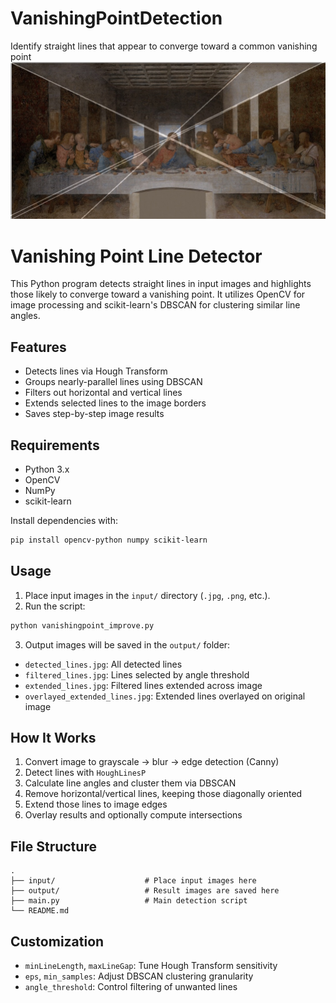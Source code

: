 # VanishingPointDetection
Identify straight lines that appear to converge toward a common vanishing point
![DetectedStraightLines](output/overlayed_extended_lines.jpg)

# Vanishing Point Line Detector

This Python program detects straight lines in input images and highlights those likely to converge toward a vanishing point. It utilizes OpenCV for image processing and scikit-learn's DBSCAN for clustering similar line angles.

## Features

- Detects lines via Hough Transform  
- Groups nearly-parallel lines using DBSCAN  
- Filters out horizontal and vertical lines  
- Extends selected lines to the image borders  
- Saves step-by-step image results

## Requirements

- Python 3.x  
- OpenCV  
- NumPy  
- scikit-learn

Install dependencies with:

```bash
pip install opencv-python numpy scikit-learn
````

## Usage

1. Place input images in the `input/` directory (`.jpg`, `.png`, etc.).
2. Run the script:

```bash
python vanishingpoint_improve.py
```

3. Output images will be saved in the `output/` folder:

* `detected_lines.jpg`: All detected lines
* `filtered_lines.jpg`: Lines selected by angle threshold
* `extended_lines.jpg`: Filtered lines extended across image
* `overlayed_extended_lines.jpg`: Extended lines overlayed on original image

## How It Works

1. Convert image to grayscale → blur → edge detection (Canny)
2. Detect lines with `HoughLinesP`
3. Calculate line angles and cluster them via DBSCAN
4. Remove horizontal/vertical lines, keeping those diagonally oriented
5. Extend those lines to image edges
6. Overlay results and optionally compute intersections

## File Structure

```
.
├── input/                    # Place input images here
├── output/                   # Result images are saved here
├── main.py                   # Main detection script
└── README.md
```

## Customization

* `minLineLength`, `maxLineGap`: Tune Hough Transform sensitivity
* `eps`, `min_samples`: Adjust DBSCAN clustering granularity
* `angle_threshold`: Control filtering of unwanted lines



